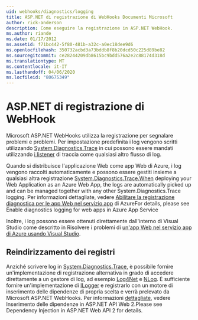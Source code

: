 ```yaml
---
uid: webhooks/diagnostics/logging
title: ASP.NET di registrazione di WebHooks Documenti Microsoft
author: rick-anderson
description: Come eseguire la registrazione in ASP.NET WebHook.
ms.author: riande
ms.date: 01/17/2012
ms.assetid: f71bc442-5f80-481b-a32c-a0ec18dee9d6
ms.openlocfilehash: 350732acbd3a73bddb8f8b20dcd50c225d89be82
ms.sourcegitcommit: ce28244209db8615bc9bdd576a2e2c88174d318d
ms.translationtype: MT
ms.contentlocale: it-IT
ms.lasthandoff: 04/06/2020
ms.locfileid: "80675349"
---
```

# <a name="aspnet-webhooks-logging"></a>ASP.NET di registrazione di WebHook

Microsoft ASP.NET WebHooks utilizza la registrazione per segnalare problemi e problemi. Per impostazione predefinita i log vengono scritti utilizzando [System.Diagnostics.Trace](https://msdn.microsoft.com/library/system.diagnostics.trace) in cui possono essere mandati utilizzando [i listener](https://msdn.microsoft.com/library/system.diagnostics.tracelistener.aspx) di traccia come qualsiasi altro flusso di log.

Quando si distribuisce l'applicazione Web come app Web di Azure, i log vengono raccolti automaticamente e possono essere gestiti insieme a qualsiasi altra registrazione [System.Diagnostics.Trace.When](https://msdn.microsoft.com/library/system.diagnostics.trace) deploying your Web Application as an Azure Web App, the logs are automatically picked up and can be managed together with any other System.Diagnostics.Trace logging. Per informazioni dettagliate, vedere [Abilitare la registrazione diagnostica per le app Web nel servizio app](https://azure.microsoft.com/documentation/articles/web-sites-enable-diagnostic-log/) di AzureFor details, please see Enable diagnostics logging for web apps in Azure App Service

Inoltre, i log possono essere ottenuti direttamente dall'interno di Visual Studio come descritto in Risolvere i problemi di [un'app Web nel servizio app di Azure usando Visual Studio](https://azure.microsoft.com/documentation/articles/web-sites-dotnet-troubleshoot-visual-studio/#webserverlogs).

## <a name="redirecting-logs"></a>Reindirizzamento dei registri

Anziché scrivere log in [System.Diagnostics.Trace](https://msdn.microsoft.com/library/system.diagnostics.trace), è possibile fornire un'implementazione di registrazione alternativa in grado di accedere direttamente a un gestore di log, ad esempio [Log4Net](http://logging.apache.org/log4net/) e [NLog](http://nlog-project.org/). È sufficiente fornire un'implementazione di [ILogger](https://github.com/aspnet/AspNetWebHooks/blob/master/src/Microsoft.AspNet.WebHooks.Common/Diagnostics/ILogger.cs) e registrarlo con un motore di inserimento delle dipendenze di propria scelta e verrà prelevato da Microsoft ASP.NET WebHooks. Per informazioni [dettagliate,](https://www.asp.net/web-api/overview/advanced/dependency-injection) vedere Inserimento delle dipendenze in ASP.NET API Web 2.Please see Dependency Injection in ASP.NET Web API 2 for details.
